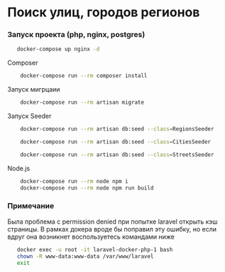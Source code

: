 # Поиск улиц, городов регионов
### Запуск проекта (php, nginx, postgres)

```bash
   docker-compose up nginx -d
```
Composer
```bash
    docker-compose run --rm composer install
```
Запуск мигрцаии
```bash
    docker-compose run --rm artisan migrate
```
Запуск Seeder
```bash
    docker-compose run --rm artisan db:seed --class=RegionsSeeder
```
```bash
    docker-compose run --rm artisan db:seed --class=CitiesSeeder
```
```bash
    docker-compose run --rm artisan db:seed --class=StreetsSeeder
```
Node.js
```bash
    docker-compose run --rm node npm i
    docker-compose run --rm node npm run build
```

### Примечание
Была проблема с permission denied при попытке laravel открыть кэш страницы.
В рамках докера вроде бы поправил эту ошибку, но если вдруг она возникнет 
воспользуетесь командами ниже
```bash
   docker exec -u root -it laravel-docker-php-1 bash
   chown -R www-data:www-data /var/www/laravel
   exit
```



